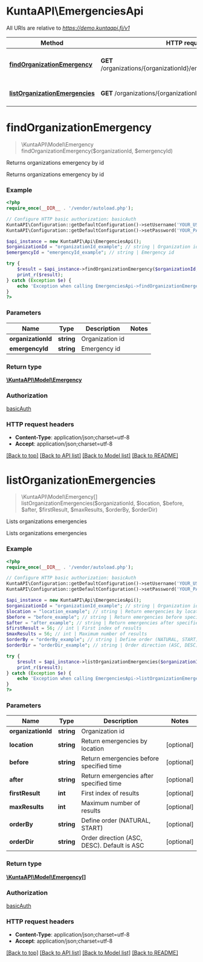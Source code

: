 # KuntaAPI\EmergenciesApi

All URIs are relative to *https://demo.kuntaapi.fi/v1*

Method | HTTP request | Description
------------- | ------------- | -------------
[**findOrganizationEmergency**](EmergenciesApi.md#findOrganizationEmergency) | **GET** /organizations/{organizationId}/emergencies/{emergencyId} | Returns organizations emergency by id
[**listOrganizationEmergencies**](EmergenciesApi.md#listOrganizationEmergencies) | **GET** /organizations/{organizationId}/emergencies | Lists organizations emergencies


# **findOrganizationEmergency**
> \KuntaAPI\Model\Emergency findOrganizationEmergency($organizationId, $emergencyId)

Returns organizations emergency by id

Returns organizations emergency by id

### Example
```php
<?php
require_once(__DIR__ . '/vendor/autoload.php');

// Configure HTTP basic authorization: basicAuth
KuntaAPI\Configuration::getDefaultConfiguration()->setUsername('YOUR_USERNAME');
KuntaAPI\Configuration::getDefaultConfiguration()->setPassword('YOUR_PASSWORD');

$api_instance = new KuntaAPI\Api\EmergenciesApi();
$organizationId = "organizationId_example"; // string | Organization id
$emergencyId = "emergencyId_example"; // string | Emergency id

try {
    $result = $api_instance->findOrganizationEmergency($organizationId, $emergencyId);
    print_r($result);
} catch (Exception $e) {
    echo 'Exception when calling EmergenciesApi->findOrganizationEmergency: ', $e->getMessage(), PHP_EOL;
}
?>
```

### Parameters

Name | Type | Description  | Notes
------------- | ------------- | ------------- | -------------
 **organizationId** | **string**| Organization id |
 **emergencyId** | **string**| Emergency id |

### Return type

[**\KuntaAPI\Model\Emergency**](../Model/Emergency.md)

### Authorization

[basicAuth](../../README.md#basicAuth)

### HTTP request headers

 - **Content-Type**: application/json;charset=utf-8
 - **Accept**: application/json;charset=utf-8

[[Back to top]](#) [[Back to API list]](../../README.md#documentation-for-api-endpoints) [[Back to Model list]](../../README.md#documentation-for-models) [[Back to README]](../../README.md)

# **listOrganizationEmergencies**
> \KuntaAPI\Model\Emergency[] listOrganizationEmergencies($organizationId, $location, $before, $after, $firstResult, $maxResults, $orderBy, $orderDir)

Lists organizations emergencies

Lists organizations emergencies

### Example
```php
<?php
require_once(__DIR__ . '/vendor/autoload.php');

// Configure HTTP basic authorization: basicAuth
KuntaAPI\Configuration::getDefaultConfiguration()->setUsername('YOUR_USERNAME');
KuntaAPI\Configuration::getDefaultConfiguration()->setPassword('YOUR_PASSWORD');

$api_instance = new KuntaAPI\Api\EmergenciesApi();
$organizationId = "organizationId_example"; // string | Organization id
$location = "location_example"; // string | Return emergencies by location
$before = "before_example"; // string | Return emergencies before specified time
$after = "after_example"; // string | Return emergencies after specified time
$firstResult = 56; // int | First index of results
$maxResults = 56; // int | Maximum number of results
$orderBy = "orderBy_example"; // string | Define order (NATURAL, START)
$orderDir = "orderDir_example"; // string | Order direction (ASC, DESC). Default is ASC

try {
    $result = $api_instance->listOrganizationEmergencies($organizationId, $location, $before, $after, $firstResult, $maxResults, $orderBy, $orderDir);
    print_r($result);
} catch (Exception $e) {
    echo 'Exception when calling EmergenciesApi->listOrganizationEmergencies: ', $e->getMessage(), PHP_EOL;
}
?>
```

### Parameters

Name | Type | Description  | Notes
------------- | ------------- | ------------- | -------------
 **organizationId** | **string**| Organization id |
 **location** | **string**| Return emergencies by location | [optional]
 **before** | **string**| Return emergencies before specified time | [optional]
 **after** | **string**| Return emergencies after specified time | [optional]
 **firstResult** | **int**| First index of results | [optional]
 **maxResults** | **int**| Maximum number of results | [optional]
 **orderBy** | **string**| Define order (NATURAL, START) | [optional]
 **orderDir** | **string**| Order direction (ASC, DESC). Default is ASC | [optional]

### Return type

[**\KuntaAPI\Model\Emergency[]**](../Model/Emergency.md)

### Authorization

[basicAuth](../../README.md#basicAuth)

### HTTP request headers

 - **Content-Type**: application/json;charset=utf-8
 - **Accept**: application/json;charset=utf-8

[[Back to top]](#) [[Back to API list]](../../README.md#documentation-for-api-endpoints) [[Back to Model list]](../../README.md#documentation-for-models) [[Back to README]](../../README.md)

